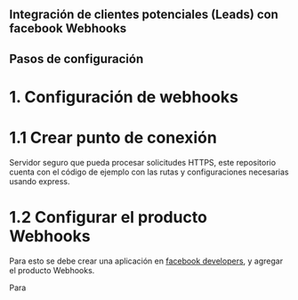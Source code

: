 ## Integración de clientes potenciales (Leads) con facebook Webhooks

## Pasos de configuración

# 1. Configuración de webhooks
# 1.1 Crear punto de conexión
Servidor seguro que pueda procesar solicitudes HTTPS, este repositorio cuenta con el código de ejemplo con las rutas y configuraciones necesarias usando express.

# 1.2 Configurar el producto Webhooks
Para esto se debe crear una aplicación en [facebook developers](https://developers.facebook.com/apps/), y agregar el producto Webhooks.

Para 